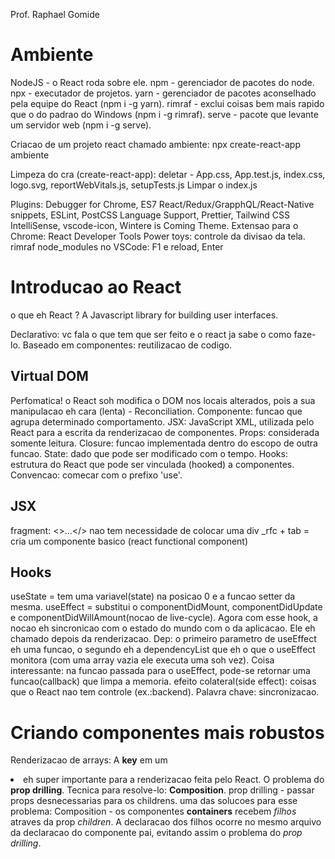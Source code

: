 Prof. Raphael Gomide


# Ambiente

NodeJS - o React roda sobre ele.
npm - gerenciador de pacotes do node.
npx - executador de projetos.
yarn - gerenciador de pacotes aconselhado pela equipe do React (npm i -g yarn).
rimraf - exclui coisas bem mais rapido que o do padrao do Windows (npm i -g rimraf).
serve - pacote que levante um servidor web (npm i -g serve).

Criacao de um projeto react chamado ambiente: npx create-react-app ambiente

Limpeza do cra (create-react-app):
deletar - App.css, App.test.js, index.css, logo.svg, reportWebVitals.js, setupTests.js
Limpar o index.js

Plugins: Debugger for Chrome, ES7 React/Redux/GrapphQL/React-Native snippets, ESLint, PostCSS Language Support, Prettier, Tailwind CSS IntelliSense, vscode-icon, Wintere is Coming Theme.
Extensao para o Chrome: React Developer Tools
Power toys: controle da divisao da tela.
rimraf node_modules
no VSCode: F1 e reload, Enter




# Introducao ao React

o que eh React ? A Javascript library for building user interfaces.

Declarativo: vc fala o que tem que ser feito e o react ja sabe o como faze-lo.
Baseado em componentes: reutilizacao de codigo.

## Virtual DOM

Perfomatica!
o React soh modifica o DOM nos locais alterados, pois a sua manipulacao eh cara (lenta) - Reconciliation.
Componente: funcao que agrupa determinado comportamento.
JSX: JavaScript XML, utilizada pelo React para a escrita da renderizacao de componentes.
Props: considerada somente leitura.
Closure: funcao implementada dentro do escopo de outra funcao.
State: dado que pode ser modificado com o tempo.
Hooks: estrutura do React que pode ser vinculada (hooked) a componentes. Convencao: comecar com o prefixo 'use'.

## JSX

fragment: <>...</> nao tem necessidade de colocar uma div
_rfc + tab = cria um componente basico (react functional component)

## Hooks

useState = tem uma variavel(state) na posicao 0 e a funcao setter da mesma.
useEffect = substitui o componentDidMount, componentDidUpdate e componentDidWillAmount(nocao de live-cycle). Agora com esse hook, a nocao eh sincronicao com o estado do mundo com o da aplicacao. Ele eh chamado depois da renderizacao. Dep: o primeiro parametro de useEffect eh uma funcao, o segundo eh a dependencyList que eh o que o useEffect monitora (com uma array vazia ele executa uma soh vez). Coisa interessante: na funcao passada para o useEffect, pode-se retornar uma funcao(callback) que limpa a memoria.
efeito colateral(side effect): coisas que o React nao tem controle (ex.:backend). Palavra chave: sincronizacao.




# Criando componentes mais robustos

Renderizacao de arrays:
A **key** em um <li> eh super importante para a renderizacao feita pelo React.
O problema do **prop drilling**. Tecnica para resolve-lo: **Composition**.
prop drilling - passar props desnecessarias para os childrens.
uma das solucoes para esse problema: Composition - os componentes **containers** recebem _filhos_ atraves da prop _children_. A declaracao dos filhos ocorre no mesmo arquivo da declaracao do componente pai, evitando assim o problema do _prop drilling_.